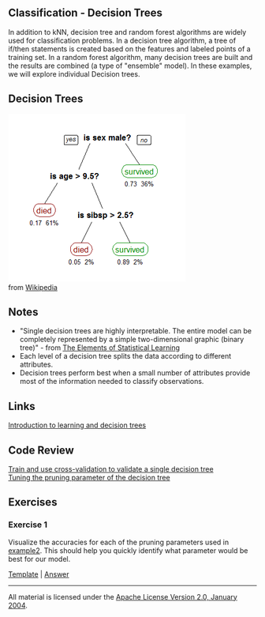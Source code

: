 ## Classification - Decision Trees

In addition to kNN, decision tree and random forest algorithms are widely used for classification problems.  In a decision tree algorithm, a tree of if/then statements is created based on the features and labeled points of a training set.  In a random forest algorithm, many decision trees are built and the results are combined (a type of "ensemble" model). In these examples, we will explore individual Decision trees.

## Decision Trees

![alt tag](tree.png)    
from [Wikipedia](https://en.wikipedia.org/wiki/Decision_tree_learning)

## Notes

- "Single decision trees are highly interpretable. The entire model can be completely represented by a simple two-dimensional graphic (binary tree)" - from [The Elements of Statistical Learning](http://statweb.stanford.edu/~tibs/ElemStatLearn/)
- Each level of a decision tree splits the data according to different attributes.
- Decision trees perform best when a small number of attributes provide most of the information needed to classify observations.

## Links

[Introduction to learning and decision trees](https://www.cs.cmu.edu/afs/cs/academic/class/15381-s07/www/slides/041007decisionTrees1.pdf)  

## Code Review

[Train and use cross-validation to validate a single decision tree](example1/example1.go)    
[Tuning the pruning parameter of the decision tree](example2/example2.go)    

## Exercises

### Exercise 1

Visualize the accuracies for each of the pruning parameters used in [example2](example2/example2.go). This should help you quickly identify what parameter would be best for our model.

[Template](exercises/template1/template1.go) |
[Answer](exercises/exercise1/exercise1.go)

___
All material is licensed under the [Apache License Version 2.0, January 2004](http://www.apache.org/licenses/LICENSE-2.0).
